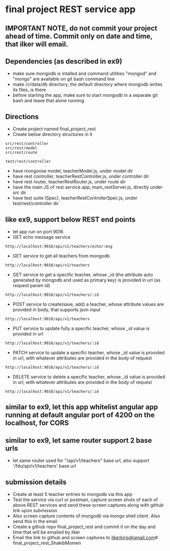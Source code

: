 # final project REST service app

## IMPORTANT NOTE, do not commit your project ahead of time. Commit only on date and time, that ilker will email.

## Dependencies (as described in ex9)
+ make sure mongodb is intalled and command utilities "mongod" and "mongo" are available on git bash command line
+ make /c/data/db directory, the default directory where mongodb writes its files, is there
+ before starting the app, make sure to start mongodb in a separate git bash and leave that alone running

## Directions
+ Create project named final_project_rest
+ Create below directory structures in it
```
src/rest/controller
src/rest/model
src/rest/route

test/rest/controller
```
+ have mongoose model, teacherModel.js, under model dir
+ have rest controller, teacherRestController.js, under controller dir
+ have rest router, teacherRestRouter.js, under route dir
+ have the main JS of rest service app, main_restServer.js, directly under src dir
+ have test suite (Spec), teacherRestControllerSpec.js, under test/rest/controller dir

## like ex9, support below REST end points
+ let app run on port 9016
+ GET echo message service
```
http://localhost:9016/api/v1/teachers/echo/:msg
```
+ GET service to get all teachers from mongodb
```
http://localhost:9016/api/v1/teachers
```
+ GET service to get a specific teacher, whose _id (the attribute auto generated by mongodb and used as primary key) is provided in url (as request param id)
```
http://localhost:9016/api/v1/teachers/:id
```
+ POST service to create(save, add) a teacher, whose attribute values are provided in body, that supports json input
```
http://localhost:9016/api/v1/teachers
```
+ PUT service to update fully a specific teacher, whose _id value is provided in url
```
http://localhost:9016/api/v1/teachers/:id
```
+ PATCH service to update a specific teacher, whose _id value is provided in url, with whatever attributes are provided in the body of request
```
http://localhost:9016/api/v1/teachers/:id
```
+ DELETE service to delete a specific teacher, whose _id value is provided in url, with whatever attributes are provided in the body of request
```
http://localhost:9016/api/v1/teachers/:id
```

## similar to ex9, let this app whitelist angular app running at default angular port of 4200 on the localhost, for CORS

## similar to ex9, let same router support 2 base urls
+ let same router used for "/api/v1/teachers" base url, also support '/fdu/api/v1/teachers' base url

## submission details
+ Create at least 5 teacher entries to mongodb via this app
+ Test the service via curl or postman, capture screen shots of each of above REST services and send these screen captures along with github link upon submission
+ Also screen capture contents of mongodb via mongo shell client. Also send this in the email
+ Create a github repo final_project_rest and commit it on the day and time that will be emailed by ilker
+ Email the link to github and screen captures to ilkerkiris@gmail.com# final_project_rest_ShakibMomen
